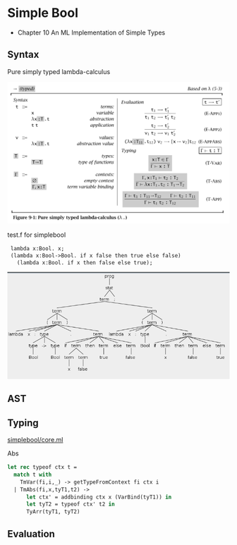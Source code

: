 # Simple Bool

- Chapter 10 An ML Implementation of Simple Types

## Syntax

Pure simply typed lambda-calculus

![pure simply typed lambda calculus](p103-pure-stlc.png)

test.f for simplebool

````
 lambda x:Bool. x;
 (lambda x:Bool->Bool. if x false then true else false)
   (lambda x:Bool. if x then false else true);
````

![simplebool-parse-tree](simplebool-parse-tree.png)

## AST

## Typing

[simplebool/core.ml](https://www.cis.upenn.edu/~bcpierce/tapl/checkers/simplebool/core.ml)

Abs

````ocaml
let rec typeof ctx t =
  match t with
    TmVar(fi,i,_) -> getTypeFromContext fi ctx i
  | TmAbs(fi,x,tyT1,t2) ->
      let ctx' = addbinding ctx x (VarBind(tyT1)) in
      let tyT2 = typeof ctx' t2 in
      TyArr(tyT1, tyT2)
````

## Evaluation

